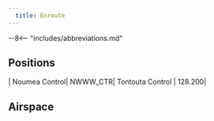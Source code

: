 ```yaml
---
  title: Enroute
---
```


--8<-- "includes/abbreviations.md"

## Positions

| Noumea Control| 	NWWW_CTR| 	Tontouta Control	| 128.200| 

## Airspace
